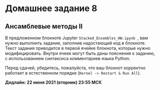 # Домашнее задание 8
## Ансамблевые методы II

В предложенном блокноте Jupyter `Stacked_Ensembles_HW.ipynb `, вам нужно выполнить задание, заполнив надостающий код в блокноте.
Текст задания приводится в первой ячейке блокнота, которые нужно модифицировать.
Внутри ячеек могут быть даны пояснения к заданию, с использованием синтаксиса комментариев языка Python.

Перед сдачей, убедитесь, пожалуйста, что ваш блокнот корректно работает в естественном порядке (`Kernel -> Restart & Run All`).

**Дедлайн: 22 июня 2021 (вторник) 23:55 МСК**
